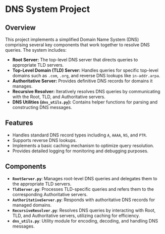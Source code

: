 # DNS System Project

## Overview

This project implements a simplified Domain Name System (DNS) comprising several key components that work together to resolve DNS queries. The system includes:

- **Root Server:** The top-level DNS server that directs queries to appropriate TLD servers.
- **Top-Level Domain (TLD) Server:** Handles queries for specific top-level domains such as `.com`, `.org`, and reverse DNS lookups like `in-addr.arpa`.
- **Authoritative Server:** Provides definitive DNS records for domains it manages.
- **Recursive Resolver:** Iteratively resolves DNS queries by communicating with the Root, TLD, and Authoritative servers.
- **DNS Utilities (`dns_utils.py`):** Contains helper functions for parsing and constructing DNS messages.

## Features

- Handles standard DNS record types including `A`, `AAAA`, `NS`, and `PTR`.
- Supports reverse DNS lookups.
- Implements a basic caching mechanism to optimize query resolution.
- Provides detailed logging for monitoring and debugging purposes.

## Components

- **`RootServer.py`**: Manages root-level DNS queries and delegates them to the appropriate TLD servers.
- **`TldServer.py`**: Processes TLD-specific queries and refers them to the corresponding Authoritative servers.
- **`AuthoritativeServer.py`**: Responds with authoritative DNS records for managed domains.
- **`RecursiveResolver.py`**: Resolves DNS queries by interacting with Root, TLD, and Authoritative servers, utilizing caching for efficiency.
- **`dns_utils.py`**: Utility module for encoding, decoding, and handling DNS messages.
